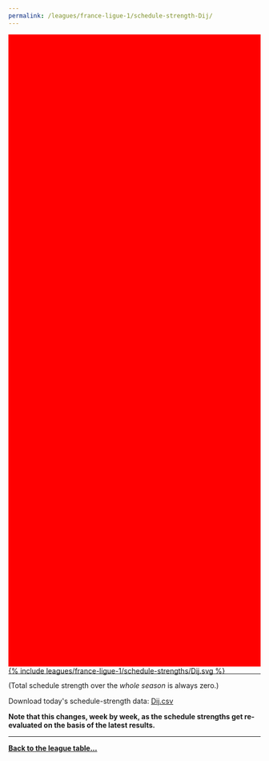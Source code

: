 ```yaml
---
permalink: /leagues/france-ligue-1/schedule-strength-Dij/
---
```


<style>
.svg-wrap {
    background-color:red;
    height:0;
    padding-top:250%; /* 350px/550px */
    position: relative;
}

svg {
    background-color: white;
    height: 100%;
    display:block;
    width: 100%;
    position: absolute;
    top:0;
    left:0;
}
</style>


<div class="svg-wrap">
{% include leagues/france-ligue-1/schedule-strengths/Dij.svg %}
</div>

-----

(Total schedule strength over the *whole season* is always zero.)


Download today's schedule-strength data: [Dij.csv](/assets/leagues/france-ligue-1/2019/schedule-strengths/Dij.csv)

**Note that this changes, week by week, as the schedule strengths get re-evaluated on the
basis of the latest results.**

-----

[**Back to the league table...**](/leagues/france-ligue-1)


